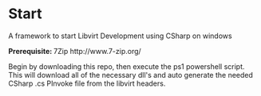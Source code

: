 <h1>Start</h1>
<p>A framework to start Libvirt Development using CSharp on windows</p>
<b>Prerequisite: </b> 7Zip http://www.7-zip.org/

<p>Begin by downloading this repo, then execute the ps1 powershell script. This will download all of the necessary dll's and auto generate the needed CSharp .cs PInvoke file from the libvirt headers.</p>
